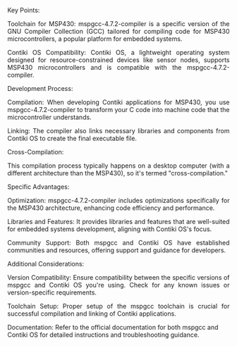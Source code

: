 Key Points:

<p align="justify"> Toolchain for MSP430: mspgcc-4.7.2-compiler is a specific version of the GNU Compiler Collection (GCC) tailored for compiling code for MSP430 microcontrollers, a popular platform for embedded systems. </p>

<p align="justify"> Contiki OS Compatibility: Contiki OS, a lightweight operating system designed for resource-constrained devices like sensor nodes, supports MSP430 microcontrollers and is compatible with the mspgcc-4.7.2-compiler. </p>

Development Process:

<p align="justify"> Compilation: When developing Contiki applications for MSP430, you use mspgcc-4.7.2-compiler to transform your C code into machine code that the microcontroller understands. </p>

<p align="justify"> Linking: The compiler also links necessary libraries and components from Contiki OS to create the final executable file. </p>

Cross-Compilation: <p align="justify"> This compilation process typically happens on a desktop computer (with a different architecture than the MSP430), so it's termed "cross-compilation." </p>
Specific Advantages:

<p align="justify"> Optimization: mspgcc-4.7.2-compiler includes optimizations specifically for the MSP430 architecture, enhancing code efficiency and performance. </p>

<p align="justify"> Libraries and Features: It provides libraries and features that are well-suited for embedded systems development, aligning with Contiki OS's focus. </p>

<p align="justify"> Community Support: Both mspgcc and Contiki OS have established communities and resources, offering support and guidance for developers. </p>

Additional Considerations:

<p align="justify"> Version Compatibility: Ensure compatibility between the specific versions of mspgcc and Contiki OS you're using. Check for any known issues or version-specific requirements. </p>

<p align="justify"> Toolchain Setup: Proper setup of the mspgcc toolchain is crucial for successful compilation and linking of Contiki applications.  </p>

Documentation: Refer to the official documentation for both mspgcc and Contiki OS for detailed instructions and troubleshooting guidance. 
